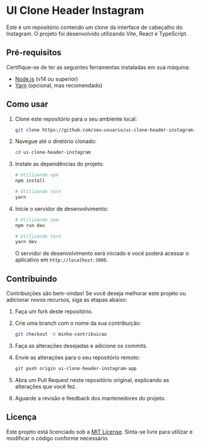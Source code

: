 # UI Clone Header Instagram

Este é um repositório contendo um clone da interface de cabeçalho do Instagram. O projeto foi desenvolvido utilizando Vite, React e TypeScript.

## Pré-requisitos

Certifique-se de ter as seguintes ferramentas instaladas em sua máquina:

- [Node.js](https://nodejs.org) (v14 ou superior)
- [Yarn](https://yarnpkg.com) (opcional, mas recomendado)

## Como usar

1. Clone este repositório para o seu ambiente local:

   ```bash
   git clone https://github.com/seu-usuario/ui-clone-header-instagram.git
   ```

2. Navegue até o diretório clonado:

   ```bash
   cd ui-clone-header-instagram
   ```

3. Instale as dependências do projeto:

   ```bash
   # Utilizando npm
   npm install

   # Utilizando Yarn
   yarn
   ```

4. Inicie o servidor de desenvolvimento:

   ```bash
   # Utilizando npm
   npm run dev

   # Utilizando Yarn
   yarn dev
   ```

   O servidor de desenvolvimento será iniciado e você poderá acessar o aplicativo em `http://localhost:3000`.

## Contribuindo

Contribuições são bem-vindas! Se você deseja melhorar este projeto ou adicionar novos recursos, siga as etapas abaixo:

1. Faça um fork deste repositório.

2. Crie uma branch com o nome da sua contribuição:

   ```bash
   git checkout -b minha-contribuicao
   ```

3. Faça as alterações desejadas e adicione os commits.

4. Envie as alterações para o seu repositório remoto:

   ```bash
   git push origin ui-clone-header-instagram-app
   ```

5. Abra um Pull Request neste repositório original, explicando as alterações que você fez.

6. Aguarde a revisão e feedback dos mantenedores do projeto.

## Licença

Este projeto está licenciado sob a [MIT License](LICENSE). Sinta-se livre para utilizar e modificar o código conforme necessário.
